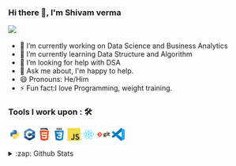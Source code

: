 ### Hi there 👋, I'm Shivam verma



<img src="https://raw.githubusercontent.com/vshivam5/vshivam5/master/me_1.gif" width=300>


- 🔭 I’m currently working on Data Science and Business Analytics
- 🌱 I’m currently learning Data Structure and Algorithm
- 🤔 I’m looking for help with DSA
- 💬 Ask me about, I'm happy to help.
- 😄 Pronouns: He/Him
- ⚡ Fun fact:I love Programming, weight training.


### Tools I work upon : 🛠

<code><img width="26px" src="https://raw.githubusercontent.com/github/explore/80688e429a7d4ef2fca1e82350fe8e3517d3494d/topics/python/python.png"></code>
<code><img width="26px" src="https://raw.githubusercontent.com/github/explore/80688e429a7d4ef2fca1e82350fe8e3517d3494d/topics/cpp/cpp.png"></code>
<code><img width="26px" src="https://raw.githubusercontent.com/github/explore/80688e429a7d4ef2fca1e82350fe8e3517d3494d/topics/html/html.png"></code>
<code><img width="26px" src="https://raw.githubusercontent.com/github/explore/80688e429a7d4ef2fca1e82350fe8e3517d3494d/topics/css/css.png"></code>
<code><img width="26px" src="https://raw.githubusercontent.com/github/explore/80688e429a7d4ef2fca1e82350fe8e3517d3494d/topics/javascript/javascript.png"></code>
<code><img width="26px" src="https://raw.githubusercontent.com/github/explore/80688e429a7d4ef2fca1e82350fe8e3517d3494d/topics/react/react.png"></code>
<code><img width="26px" src="https://raw.githubusercontent.com/github/explore/80688e429a7d4ef2fca1e82350fe8e3517d3494d/topics/git/git.png"></code>
<code><img width="26px" src="https://raw.githubusercontent.com/github/explore/80688e429a7d4ef2fca1e82350fe8e3517d3494d/topics/visual-studio-code/visual-studio-code.png"></code>



<details>
  <summary>:zap: Github Stats</summary>
   <img align="centre" alt="Shivam's Github Stats" src="https://github-readme-stats.vercel.app/api?username=vshivam5&show_icons=true&theme=radical" /> 
   <p align="center"> 
  Visitor count<br>
  <img src="https://profile-counter.glitch.me/vshiavm5/count.svg" />
</p>
<!--   ![Shivam's github stats](https://github-readme-stats.vercel.app/api?username=vshivam5)
 -->
<!-- ![Shivam's github stats]() -->
</details>
